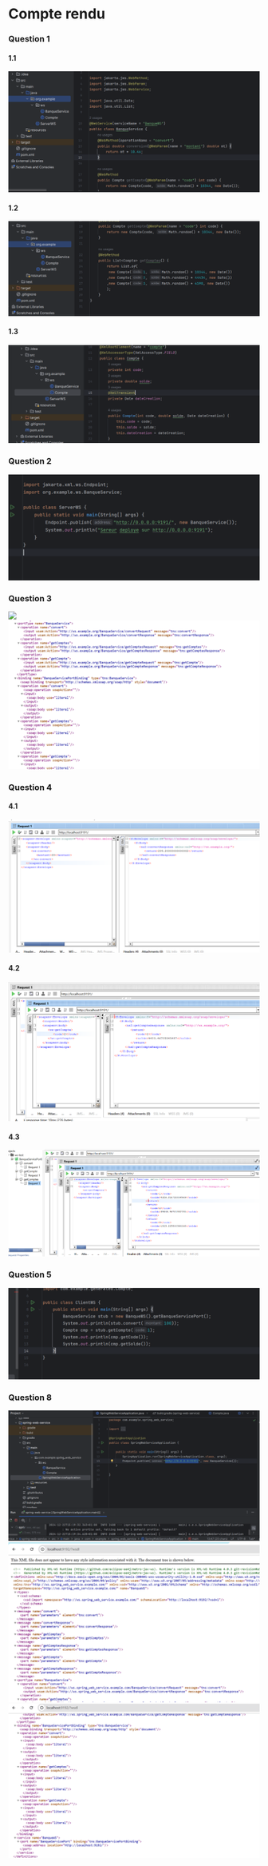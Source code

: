 <h1>Compte rendu</h1>
<h3>Question 1</h3>
<h4>1.1</h4>
<img src="captures/1.1.PNG">
<h4>1.2</h4>
<img src="captures/1.2.PNG">
<h4>1.3</h4>
<img src="captures/1.3.PNG">

<h3>Question 2</h3>
<img src="captures/2.PNG">

<h3>Question 3</h3>
<img src="captures/3.1.PNG">
<img src="captures/3.2.PNG">

<h3>Question 4</h3>
<h4>4.1</h4>
<img src="captures/4.1.PNG">
<h4>4.2</h4>
<img src="captures/4.2.PNG">
<h4>4.3</h4>
<img src="captures/4.3.PNG">

<h3>Question 5</h3>
<img src="captures/5.PNG">

<h3>Question 8</h3>
<img src="captures/8.PNG">
<img src="captures/9.PNG">
<img src="captures/10.PNG">


